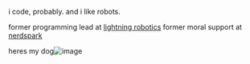 i code, probably. and i like robots.

former programming lead at [lightning robotics](https://www.github.com/frc-862)
former moral support at [nerdspark](https://https://www.github.com/nerdspark)

heres my dog![image](https://github.com/user-attachments/assets/ff98a4a8-90b0-45d9-ac22-cbb5b119fea0)
